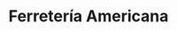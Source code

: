 ---
title: "Ferretería Americana"
url: /santo-domingo-este/ferreteria-americana/
shop: Eisenwaren
---